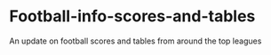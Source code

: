 # Football-info-scores-and-tables
An update on football scores and tables from around the top leagues
